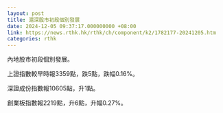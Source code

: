 ```yaml
---
layout: post
title: 滬深股市初段個別發展
date: 2024-12-05 09:37:17.000000000 +08:00
link: https://news.rthk.hk/rthk/ch/component/k2/1782177-20241205.htm
categories: rthk
---
```


內地股市初段個別發展。

上證指數較早時報3359點，跌5點，跌幅0.16%。

深證成份指數報10605點，升1點。

創業板指數報2219點，升6點，升幅0.27%。

